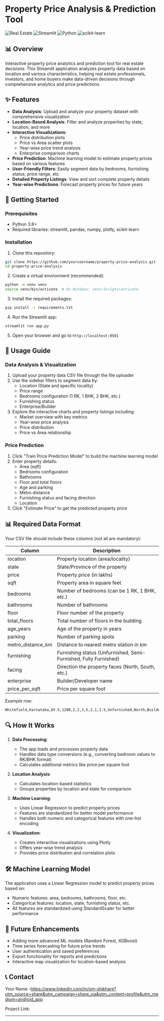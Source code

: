 # Property Price Analysis & Prediction Tool

![Real Estate](https://img.shields.io/badge/ML-Real%20Estate-brightgreen)
![Streamlit](https://img.shields.io/badge/Streamlit-1.15+-red)
![Python](https://img.shields.io/badge/Python-3.8+-blue)
![scikit-learn](https://img.shields.io/badge/scikit--learn-1.0+-orange)

## 📊 Overview

Interactive property price analytics and prediction tool for real estate decisions. This Streamlit application analyzes property data based on location and various characteristics, helping real estate professionals, investors, and home buyers make data-driven decisions through comprehensive analytics and price predictions.

## ✨ Features

- **Data Analysis**: Upload and analyze your property dataset with comprehensive visualization
- **Location-Based Analysis**: Filter and analyze properties by state, location, and more
- **Interactive Visualizations**: 
  - Price distribution plots
  - Price vs Area scatter plots
  - Year-wise price trend analysis
  - Enterprise comparison charts
- **Price Prediction**: Machine learning model to estimate property prices based on various features
- **User-Friendly Filters**: Easily segment data by bedrooms, furnishing status, price range, etc.
- **Detailed Property Listings**: View and sort complete property details
- **Year-wise Predictions**: Forecast property prices for future years

## 🚀 Getting Started

### Prerequisites

- Python 3.8+
- Required libraries: streamlit, pandas, numpy, plotly, scikit-learn

### Installation

1. Clone this repository:
```bash
git clone https://github.com/yourusername/property-price-analysis.git
cd property-price-analysis
```

2. Create a virtual environment (recommended):
```bash
python -m venv venv
source venv/bin/activate  # On Windows: venv\Scripts\activate
```

3. Install the required packages:
```bash
pip install -r requirements.txt
```

4. Run the Streamlit app:
```bash
streamlit run app.py
```

5. Open your browser and go to `http://localhost:8501`

## 📝 Usage Guide

### Data Analysis & Visualization

1. Upload your property data CSV file through the file uploader
2. Use the sidebar filters to segment data by:
   - Location (State and specific locality)
   - Price range
   - Bedrooms configuration (1 RK, 1 BHK, 2 BHK, etc.)
   - Furnishing status
   - Enterprise/Builder
3. Explore the interactive charts and property listings including:
   - Market overview with key metrics
   - Year-wise price analysis
   - Price distribution
   - Price vs Area relationship

### Price Prediction

1. Click "Train Price Prediction Model" to build the machine learning model
2. Enter property details:
   - Area (sqft)
   - Bedrooms configuration
   - Bathrooms
   - Floor and total floors
   - Age and parking
   - Metro distance
   - Furnishing status and facing direction
   - Location
3. Click "Estimate Price" to get the predicted property price

## 📊 Required Data Format

Your CSV file should include these columns (not all are mandatory):

| Column | Description |
|--------|-------------|
| location | Property location (area/locality) |
| state | State/Province of the property |
| price | Property price (in lakhs) |
| sqft | Property area in square feet |
| bedrooms | Number of bedrooms (can be 1 RK, 1 BHK, etc.) |
| bathrooms | Number of bathrooms |
| floor | Floor number of the property |
| total_floors | Total number of floors in the building |
| age_years | Age of the property in years |
| parking | Number of parking spots |
| metro_distance_km | Distance to nearest metro station in km |
| furnishing | Furnishing status (Unfurnished, Semi-Furnished, Fully Furnished) |
| facing | Direction the property faces (North, South, etc.) |
| enterprise | Builder/Developer name |
| price_per_sqft | Price per square foot |

Example row:
```
Whitefield,Karnataka,85.5,1200,2,2,3,5,2,1,1.5,Unfurnished,North,BuilderA,7125
```

## 🔍 How It Works

1. **Data Processing**: 
   - The app loads and processes property data
   - Handles data type conversions (e.g., converting bedroom values to RK/BHK format)
   - Calculates additional metrics like price per square foot

2. **Location Analysis**: 
   - Calculates location-based statistics
   - Groups properties by location and state for comparison

3. **Machine Learning**: 
   - Uses Linear Regression to predict property prices
   - Features are standardized for better model performance
   - Handles both numeric and categorical features with one-hot encoding

4. **Visualization**: 
   - Creates interactive visualizations using Plotly
   - Offers year-wise trend analysis
   - Provides price distribution and correlation plots

## 🛠️ Machine Learning Model

The application uses a Linear Regression model to predict property prices based on:
- Numeric features: area, bedrooms, bathrooms, floor, etc.
- Categorical features: location, state, furnishing status, etc.
- All features are standardized using StandardScaler for better performance

## 🔮 Future Enhancements

- Adding more advanced ML models (Random Forest, XGBoost)
- Time series forecasting for future price trends
- User authentication and saved preferences
- Export functionality for reports and predictions
- Interactive map visualization for location-based analysis

## 📞 Contact

Your Name -https://www.linkedin.com/in/om-shikhare?utm_source=share&utm_campaign=share_via&utm_content=profile&utm_medium=android_app

Project Link:

---
